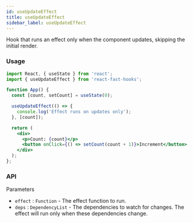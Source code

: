 ```yaml
---
id: useUpdateEffect
title: useUpdateEffect
sidebar_label: useUpdateEffect
---
```


Hook that runs an effect only when the component updates, skipping the initial render.

### Usage

```jsx live
import React, { useState } from 'react';
import { useUpdateEffect } from 'react-fast-hooks';

function App() {
  const [count, setCount] = useState(0);

  useUpdateEffect(() => {
    console.log('Effect runs on updates only');
  }, [count]);

  return (
    <div>
      <p>Count: {count}</p>
      <button onClick={() => setCount(count + 1)}>Increment</button>
    </div>
  );
};
```

### API

Parameters

- `effect` : `Function` - The effect function to run.
- `deps` : `DependencyList` - The dependencies to watch for changes. The effect will run only when these dependencies change.
